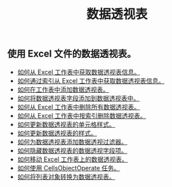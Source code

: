 ﻿---
title: 数据透视表
second_title: Aspose.Cells Cloud Documen
type: docs
url: /zh/pivottables/
aliases: [/working-with-pivot-tables/]
keywords: Working with pivot table on an Excel worksheet
description: 如何操作 Aspose.Cells 云 REST API 使用 Excel 工作表中的数据透视表。 SDK支持多种开发语言。它们包括 Android、C#、Go、Java、NodeJS、Perl、PHP、Python、Ruby 和 swift
weight: 100
---
## 使用 Excel 文件的数据透视表。

- [如何从 Excel 工作表中获取数据透视表信息。](/cells/zh/pivot-tables/get-all/)
- [如何通过索引从 Excel 工作表中获取数据透视表信息。](/cells/zh/pivot-tables/get/)
- [如何在工作表中添加数据透视表。](/cells/zh/pivot-tables/add/)
- [如何将数据透视表字段添加到数据透视表中。](/cells/zh/pivot-tables/add-pivot-field/)
- [如何从 Excel 工作表中删除所有数据透视表。](/cells/zh/pivot-tables/clear/)
- [如何从 Excel 工作表中按索引删除数据透视表。](/cells/zh/pivot-tables/delete/)
- [如何更新数据透视表的单元格样式。](/cells/zh/pivot-tables/format/)
- [如何更新数据透视表的样式。](/cells/zh/pivot-tables/format-all/)
- [如何为数据透视表添加数据透视过滤器。](/cells/zh/pivot-tables/add-filters/)
- [如何隐藏数据透视表的数据透视字段项。](/cells/zh/pivot-tables/hide-pivot-field-item/)
- [如何移动 Excel 工作表上的数据透视表。](/cells/zh/pivot-tables/move/)
- [如何使用 CellsObjectOperate 任务。](/cells/zh/working-with-pivot-table-using-cellsobjectoperate-task/)
- [如何将列表对象转换为数据透视表。](/cells/zh/pivot-tables/convert-table-to-pivottable/)

